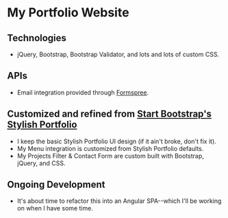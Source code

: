 # My Portfolio Website

## Technologies
- jQuery, Bootstrap, Bootstrap Validator, and lots and lots of custom CSS.

## APIs
- Email integration provided through [Formspree](https://formspree.io).

## Customized and refined from [Start Bootstrap's](http://startbootstrap.com/) [Stylish Portfolio](http://startbootstrap.com/template-overviews/stylish-portfolio/)
- I keep the basic Stylish Portfolio UI design (if it ain't broke, don't fix it).
- My Menu integration is customized from Stylish Portfolio defaults.
- My Projects Filter & Contact Form are custom built with Bootstrap, jQuery, and CSS.

## Ongoing Development
- It's about time to refactor this into an Angular SPA--which I'll be working on when I have some time.

